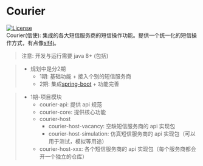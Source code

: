 # Courier
[![License](http://img.shields.io/:license-apache-brightgreen.svg)](http://www.apache.org/licenses/LICENSE-2.0.html)    
Courier(信使): 集成的各大短信服务商的短信操作功能。提供一个统一化的短信操作方式，有点像[slf4j](https://github.com/qos-ch/slf4j)。

> 注意: 开发与运行需要 java 8+ (包括)

> * 规划中是分2期
>     * 1期: 基础功能 + 接入个别的短信服务商
>     * 2期: 集成[spring-boot](https://github.com/spring-projects/spring-boot) + 功能完善

> * 1期-项目模块
>     * courier-api:  提供 api 规范
>     * courier-core: 提供核心功能
>     * courier-host
>         * courier-host-vacancy:    空缺短信服务商的 api 实现包
>         * courier-host-simulation: 仿真短信服务商的 api 实现包（可以用于测试，模拟等用途）
>     * courier-host-xxx: 各个短信服务商的 api 实现包（每个服务商都会开一个独立的仓库）

